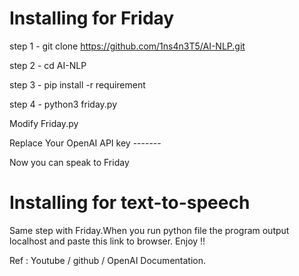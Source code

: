 Installing for Friday 
=====================
step 1 - git clone https://github.com/1ns4n3T5/AI-NLP.git

step 2 - cd AI-NLP 

step 3 - pip install -r requirement

step 4 - python3 friday.py 

Modify Friday.py

Replace Your OpenAI API key -------

Now you can speak to Friday

Installing for text-to-speech
=============================

Same step with Friday.When you run python file the program output localhost and paste this link to browser.
Enjoy !!

Ref : Youtube / github / OpenAI Documentation.
